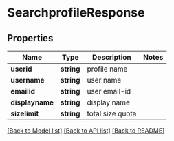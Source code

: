 # SearchprofileResponse

## Properties
Name | Type | Description | Notes
------------ | ------------- | ------------- | -------------
**userid** | **string** | profile name | 
**username** | **string** | user name | 
**emailid** | **string** | user email-id | 
**displayname** | **string** | display name | 
**sizelimit** | **string** | total size quota | 

[[Back to Model list]](../README.md#documentation-for-models) [[Back to API list]](../README.md#documentation-for-api-endpoints) [[Back to README]](../README.md)


